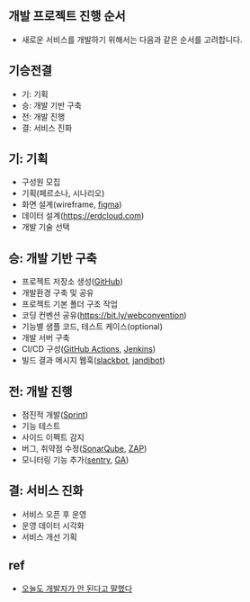## 개발 프로젝트 진행 순서
* 새로운 서비스를 개발하기 위해서는 다음과 같은 순서를 고려합니다.

## 기승전결
  * 기: 기획
  * 승: 개발 기반 구축
  * 전: 개발 진행
  * 결: 서비스 진화

## 기: 기획
* 구성원 모집
* 기획(페르소나, 시나리오)
* 화면 설계(wireframe, [figma](https://www.figma.com/))
* 데이터 설계(https://erdcloud.com)
* 개발 기술 선택

## 승: 개발 기반 구축
* 프로젝트 저장소 생성([GitHub](/mib/github))
* 개발환경 구축 및 공유
* 프로젝트 기본 폴더 구조 작업
* 코딩 컨벤션 공유(https://bit.ly/webconvention)
* 기능별 샘플 코드, 테스트 케이스(optional)
* 개발 서버 구축
* CI/CD 구성([GitHub Actions](/mib/github/actions), [Jenkins](/mib/jenkins))
* 빌드 결과 메시지 웹훅([slackbot](/mib/slack), [jandibot](/mib/jandi))

## 전: 개발 진행
* 점진적 개발([Sprint](https://docs.google.com/presentation/d/1icF44HQUgApBL4Fiv4pChOrGY1Shlxj3/edit#slide=id.p25))
* 기능 테스트
* 사이드 이펙트 감지
* 버그, 취약점 수정([SonarQube](/mib/sonar), [ZAP](/mib/zap))
* 모니터링 기능 추가([sentry](/mib/sentry), [GA](/mib/ga))

## 결: 서비스 진화
* 서비스 오픈 후 운영
* 운영 데이터 시각화
* 서비스 개선 기획

## ref
* [오늘도 개발자가 안 된다고 말했다](http://www.yes24.com/Product/Goods/97919905)
